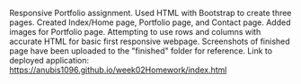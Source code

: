 Responsive Portfolio assignment. 
Used HTML with Bootstrap to create three pages. 
Created Index/Home page, Portfolio page, and Contact page. 
Added images for Portfolio page. 
Attempting to use rows and columns with accurate HTML for basic first responsive webpage. 
Screenshots of finished page have been uploaded to the "finished" folder for reference. 
Link to deployed application: https://anubis1096.github.io/week02Homework/index.html
